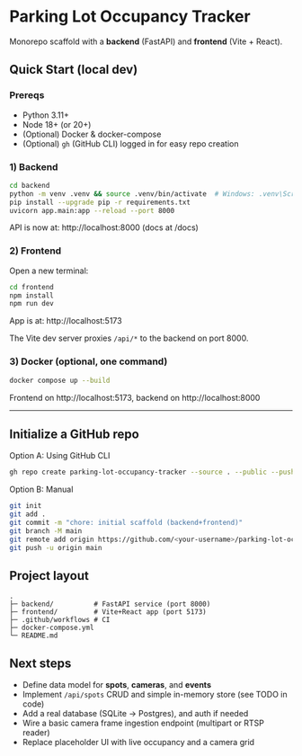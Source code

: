 # Parking Lot Occupancy Tracker

Monorepo scaffold with a **backend** (FastAPI) and **frontend** (Vite + React).

## Quick Start (local dev)

### Prereqs
- Python 3.11+
- Node 18+ (or 20+)
- (Optional) Docker & docker-compose
- (Optional) `gh` (GitHub CLI) logged in for easy repo creation

### 1) Backend
```bash
cd backend
python -m venv .venv && source .venv/bin/activate  # Windows: .venv\Scripts\activate
pip install --upgrade pip -r requirements.txt
uvicorn app.main:app --reload --port 8000
```

API is now at: http://localhost:8000 (docs at /docs)

### 2) Frontend
Open a new terminal:
```bash
cd frontend
npm install
npm run dev
```
App is at: http://localhost:5173

The Vite dev server proxies `/api/*` to the backend on port 8000.

### 3) Docker (optional, one command)
```bash
docker compose up --build
```
Frontend on http://localhost:5173, backend on http://localhost:8000

---

## Initialize a GitHub repo

Option A: Using GitHub CLI
```bash
gh repo create parking-lot-occupancy-tracker --source . --public --push
```

Option B: Manual
```bash
git init
git add .
git commit -m "chore: initial scaffold (backend+frontend)"
git branch -M main
git remote add origin https://github.com/<your-username>/parking-lot-occupancy-tracker.git
git push -u origin main
```

## Project layout
```
.
├─ backend/          # FastAPI service (port 8000)
├─ frontend/         # Vite+React app (port 5173)
├─ .github/workflows # CI
├─ docker-compose.yml
└─ README.md
```

## Next steps
- Define data model for **spots**, **cameras**, and **events**
- Implement `/api/spots` CRUD and simple in-memory store (see TODO in code)
- Add a real database (SQLite → Postgres), and auth if needed
- Wire a basic camera frame ingestion endpoint (multipart or RTSP reader)
- Replace placeholder UI with live occupancy and a camera grid
